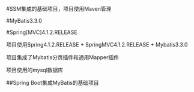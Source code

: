 #SSM集成的基础项目，项目使用Maven管理

#MyBatis3.3.0

#Spring[MVC]4.1.2.RELEASE

项目使用Spring4.1.2.RELEASE + SpringMVC4.1.2.RELEASE + Mybatis3.3.0

项目集成了Mybatis分页插件和通用Mapper插件

项目使用的mysql数据库

##Spring Boot集成MyBatis的基础项目
